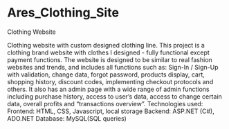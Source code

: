 # Ares_Clothing_Site
Clothing Website

Clothing website with custom designed clothing line.
This project is a clothing brand website with clothes I designed - fully functional except payment functions. The website is designed to be similar to real fashion websites and trends, and includes all functions such as: Sign-In / Sign-Up with validation, change data, forgot password, products display, cart, shopping history, discount codes, implementing checkout protocols and others. It also has an admin page with a wide range of admin functions including purchase history, access to user’s data, access to change certain data, overall profits and “transactions overview”.
Technologies used: 
Frontend: HTML, CSS,  Javascript, local storage
Backend: ASP.NET (C#), ADO.NET
Database: MySQL(SQL queries)
